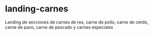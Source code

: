 # landing-carnes
Landing de secciones de carnes de res, carne de pollo, carne de cerdo, carne de pavo, carne de pescado y carnes especiales 
